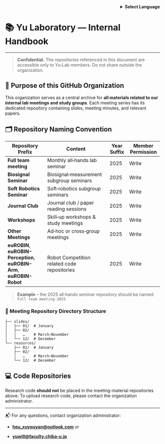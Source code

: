 <!-- Language selector -->

<div align="right">
  <details>
    <summary><strong>Select Language</strong></summary>
    <p>
      <strong>English</strong><br>
      <a href="README_internal.ja.md">日本語</a><br>
      <a href="README_internal.zh.md">中文</a>
    </p>
  </details>
</div>

 # 📚 Yu Laboratory — Internal Handbook

---

> **Confidential.** The repositories referenced in this document are accessible only to Yu‑Lab members. Do not share outside the organization.

## 📌 Purpose of this GitHub Organization

This organization serves as a central archive for **all materials related to our internal lab meetings and study groups**. Each meeting series has its dedicated repository containing slides, meeting minutes, and relevant papers.

## 🗂️ Repository Naming Convention

| Repository Prefix | Content | Year Suffix | Member Permission |
| --- | --- | --- | --- |
| **Full team meeting** | Monthly all‑hands lab seminar | 2025 | Write |
| **Biosignal Seminar** | Biosignal‑measurement subgroup seminars | 2025 | Write |
| **Soft Robotics Seminar** | Soft‑robotics subgroup seminars | 2025 | Write |
| **Journal Club** | Journal club / paper reading sessions | 2025 | Write |
| **Workshops** | Skill‑up workshops & study meetings | 2025 | Write |
| **Other Meetings** | Ad‑hoc or cross‑group meetings | 2025 | Write |
| **euROBIN**, **euROBIN-Perception**, **euROBIN-Arm**, **euROBIN-Robot** | Robot Competition related code repositories | 2025 | Write |

> **Example** – the 2025 all‑hands seminar repository should be named: `Full team meeting-2025`

### 📁 Meeting Repository Directory Structure

```
├── slides/
│   ├── 01/  # January
│   ├── 02/
│   │   …    # March–November
│   └── 12/  # December
└── resources/
    ├── 01/  # January
    ├── 02/
    │   …    # March–November
    └── 12/  # December
```

## 💻 Code Repositories

Research code **should not** be placed in the meeting-material repositories above. To upload research code, please contact the organization administrator.

---

📬 For any questions, contact organization administrator:

- **[heu_xuyouyan@outlook.com](mailto:infrastructure@yu-lab.local)** or
  
- **[yuwill@faculty.chiba-u.jp](mailto:infrastructure@yu-lab.local)**
